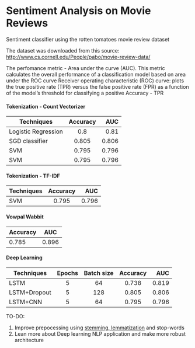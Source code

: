 # Sentiment Analysis on Movie Reviews
Sentiment classifier using the rotten tomatoes movie review dataset

The dataset was downloaded from this source:
http://www.cs.cornell.edu/People/pabo/movie-review-data/

The perfomance metric - Area under the curve (AUC). This metric calculates the overall performance of a classification model based on area under the ROC curve
Receiver operating characteristic (ROC) curve: plots the true positive rate (TPR) versus the false positive rate (FPR) as a function of the model’s threshold for classifying a positive
Accuracy - TPR

####  Tokenization - Count Vectorizer

| Techniques        | Accuracy           | AUC  |
| ------------- |:-------------:| -----:|
| Logistic Regression     | 0.8 | 0.81 |
| SGD classifier      | 0.805      |   0.806 |
| SVM | 0.795     |    0.796 |
| SVM | 0.795     |    0.796 |

#### Tokenization - TF-IDF

| Techniques        | Accuracy           | AUC  |
| ------------- |:-------------:| -----:|
| SVM | 0.795     |    0.796 |

#### Vowpal Wabbit

| Accuracy           | AUC  |
| ------------- |:-------------:|
| 0.785     |    0.896 |

#### Deep Learning

| Techniques        | Epochs          | Batch size          | Accuracy           | AUC  |
| ------------- |:-----:|:-----:|:-------------:|-----:|
| LSTM     | 5 | 64 | 0.738 | 0.819 |
| LSTM+Dropout      | 5 | 128 |0.805      |   0.806 |
| LSTM+CNN | 5     | 64 | 0.795 |    0.796 |

TO-DO:
1. Improve prepocessing using [stemming, lemmatization](https://nlp.stanford.edu/IR-book/html/htmledition/stemming-and-lemmatization-1.html) and stop-words
2. Lean more about Deep learning NLP application and make more robust architecture
